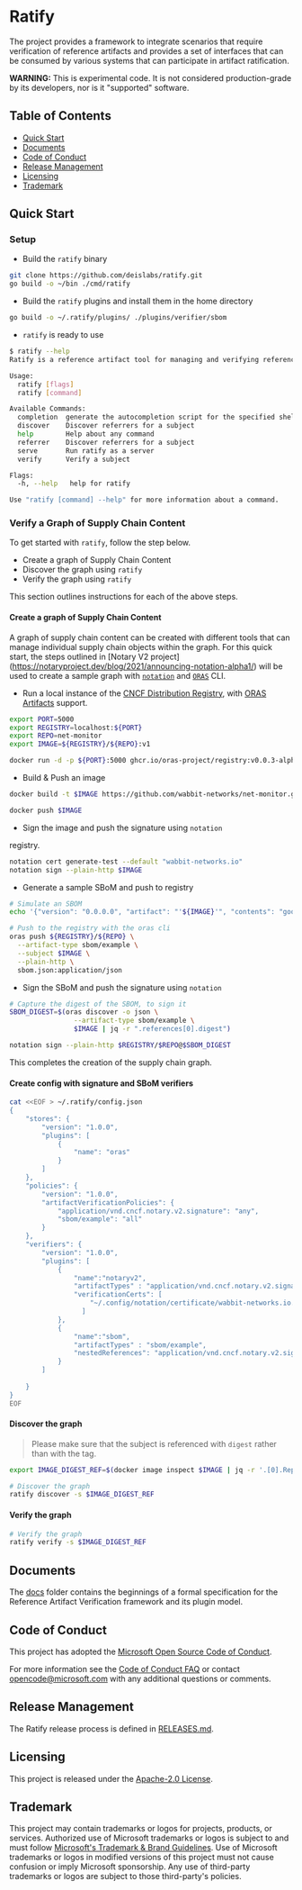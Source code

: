 # Ratify

The project provides a framework to integrate scenarios that require
verification of reference artifacts and provides a set of interfaces
that can be consumed by various systems that can participate in
artifact ratification.

**WARNING:** This is experimental code. It is not considered production-grade
by its developers, nor is it "supported" software.

## Table of Contents

- [Quick Start](#quick-start)
- [Documents](#documents)
- [Code of Conduct](#code-of-conduct)
- [Release Management](#release-management)
- [Licensing](#licensing)
- [Trademark](#trademark)

## Quick Start

### Setup

- Build the `ratify` binary

```bash
git clone https://github.com/deislabs/ratify.git
go build -o ~/bin ./cmd/ratify
```

- Build the `ratify` plugins and install them in the home directory

```bash
go build -o ~/.ratify/plugins/ ./plugins/verifier/sbom
```

- `ratify` is ready to use

```bash
$ ratify --help
Ratify is a reference artifact tool for managing and verifying reference artifacts

Usage:
  ratify [flags]
  ratify [command]

Available Commands:
  completion  generate the autocompletion script for the specified shell
  discover    Discover referrers for a subject
  help        Help about any command
  referrer    Discover referrers for a subject
  serve       Run ratify as a server
  verify      Verify a subject

Flags:
  -h, --help   help for ratify

Use "ratify [command] --help" for more information about a command.
```

### Verify a Graph of Supply Chain Content

To get started with `ratify`, follow the step below.

- Create a graph of Supply Chain Content
- Discover the graph using `ratify`
- Verify the graph using `ratify`

This section outlines instructions for each of the above steps.

#### **Create a graph of Supply Chain Content**

A graph of supply chain content can be created with different tools that can manage individual supply chain objects within the graph. For this quick start, the steps outlined in [Notary V2 project] (https://notaryproject.dev/blog/2021/announcing-notation-alpha1/) will be used to create a sample graph with [`notation`](https://github.com/notaryproject/notation) and [`ORAS`](https://github.com/oras-project/oras/releases/tag/v0.2.1-alpha.1) CLI.

- Run a local instance of the [CNCF Distribution Registry](https://github.com/oras-project/distribution), with [ORAS Artifacts](https://github.com/oras-project/artifacts-spec/blob/main/artifact-manifest.md) support.

```bash
export PORT=5000
export REGISTRY=localhost:${PORT}
export REPO=net-monitor
export IMAGE=${REGISTRY}/${REPO}:v1

docker run -d -p ${PORT}:5000 ghcr.io/oras-project/registry:v0.0.3-alpha
```

- Build & Push an image

```bash
docker build -t $IMAGE https://github.com/wabbit-networks/net-monitor.git#main

docker push $IMAGE
```

- Sign the image and push the signature using `notation`

registry.

```bash
notation cert generate-test --default "wabbit-networks.io"
notation sign --plain-http $IMAGE
```

- Generate a sample SBoM and push to registry

```bash
# Simulate an SBOM
echo '{"version": "0.0.0.0", "artifact": "'${IMAGE}'", "contents": "good"}' > sbom.json

# Push to the registry with the oras cli
oras push ${REGISTRY}/${REPO} \
  --artifact-type sbom/example \
  --subject $IMAGE \
  --plain-http \
  sbom.json:application/json
```

- Sign the SBoM and push the signature using `notation`

```bash
# Capture the digest of the SBOM, to sign it
SBOM_DIGEST=$(oras discover -o json \
                --artifact-type sbom/example \
                $IMAGE | jq -r ".references[0].digest")

notation sign --plain-http $REGISTRY/$REPO@$SBOM_DIGEST
```

This completes the creation of the supply chain graph.

#### **Create config with signature and SBoM verifiers**

```bash
cat <<EOF > ~/.ratify/config.json 
{ 
    "stores": { 
        "version": "1.0.0", 
        "plugins": [ 
            { 
                "name": "oras"
            }
        ]
    },
    "policies": {
        "version": "1.0.0",
        "artifactVerificationPolicies": {
            "application/vnd.cncf.notary.v2.signature": "any",
            "sbom/example": "all"
        }
    },
    "verifiers": {
        "version": "1.0.0",
        "plugins": [
            {
                "name":"notaryv2",
                "artifactTypes" : "application/vnd.cncf.notary.v2.signature",
                "verificationCerts": [
                    "~/.config/notation/certificate/wabbit-networks.io.crt"
                  ]
            },
            {
                "name":"sbom",
                "artifactTypes" : "sbom/example",
                "nestedReferences": "application/vnd.cncf.notary.v2.signature"
            }
        ]
        
    }
}
EOF
```

#### Discover the graph

> Please make sure that the subject is referenced with `digest` rather
than with the tag.

```bash
export IMAGE_DIGEST_REF=$(docker image inspect $IMAGE | jq -r '.[0].RepoDigests[0]')

# Discover the graph
ratify discover -s $IMAGE_DIGEST_REF
```

#### Verify the graph

```bash
# Verify the graph
ratify verify -s $IMAGE_DIGEST_REF
```

## Documents

The [docs](docs/README.md) folder contains the beginnings of a formal
specification for the Reference Artifact Verification framework and its plugin model.

## Code of Conduct

This project has adopted the [Microsoft Open Source Code of
Conduct](https://opensource.microsoft.com/codeofconduct/).

For more information see the [Code of Conduct
FAQ](https://opensource.microsoft.com/codeofconduct/faq/) or contact
[opencode@microsoft.com](mailto:opencode@microsoft.com) with any additional
questions or comments.

## Release Management

The Ratify release process is defined in [RELEASES.md](./RELEASES.md).

## Licensing

This project is released under the [Apache-2.0 License](./LICENSE).

## Trademark

This project may contain trademarks or logos for projects, products, or services. Authorized use of Microsoft trademarks or logos is subject to and must follow [Microsoft's Trademark & Brand Guidelines][microsoft-trademark]. Use of Microsoft trademarks or logos in modified versions of this project must not cause confusion or imply Microsoft sponsorship. Any use of third-party trademarks or logos are subject to those third-party's policies.

[microsoft-trademark]: https://www.microsoft.com/en-us/legal/intellectualproperty/trademarks
